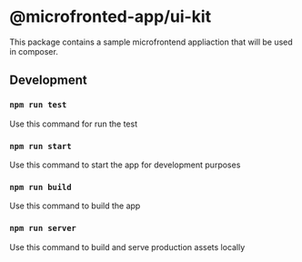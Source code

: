 # @microfronted-app/ui-kit

This package contains a sample microfrontend appliaction that will be used in composer.

## Development

### `npm run test`

Use this command for run the test

### `npm run start`

Use this command to start the app for development purposes

### `npm run build`

Use this command to build the app

### `npm run server`

Use this command to build and serve production assets locally
